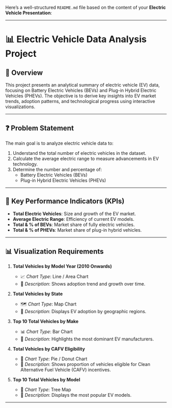 Here’s a well-structured `README.md` file based on the content of your **Electric Vehicle Presentation**:

---

# 📊 Electric Vehicle Data Analysis Project

## 📝 Overview

This project presents an analytical summary of electric vehicle (EV) data, focusing on Battery Electric Vehicles (BEVs) and Plug-in Hybrid Electric Vehicles (PHEVs). The objective is to derive key insights into EV market trends, adoption patterns, and technological progress using interactive visualizations.

---

## ❓ Problem Statement

The main goal is to analyze electric vehicle data to:

1. Understand the total number of electric vehicles in the dataset.
2. Calculate the average electric range to measure advancements in EV technology.
3. Determine the number and percentage of:
   - Battery Electric Vehicles (BEVs)
   - Plug-in Hybrid Electric Vehicles (PHEVs)

---

## 📌 Key Performance Indicators (KPIs)

- **Total Electric Vehicles**: Size and growth of the EV market.
- **Average Electric Range**: Efficiency of current EV models.
- **Total & % of BEVs**: Market share of fully electric vehicles.
- **Total & % of PHEVs**: Market share of plug-in hybrid vehicles.

---

## 📊 Visualization Requirements

1. **Total Vehicles by Model Year (2010 Onwards)**
   - 📈 *Chart Type*: Line / Area Chart  
   - 📝 *Description*: Shows adoption trend and growth over time.

2. **Total Vehicles by State**
   - 🗺️ *Chart Type*: Map Chart  
   - 📝 *Description*: Displays EV adoption by geographic regions.

3. **Top 10 Total Vehicles by Make**
   - 📊 *Chart Type*: Bar Chart  
   - 📝 *Description*: Highlights the most dominant EV manufacturers.

4. **Total Vehicles by CAFV Eligibility**
   - 🥧 *Chart Type*: Pie / Donut Chart  
   - 📝 *Description*: Shows proportion of vehicles eligible for Clean Alternative Fuel Vehicle (CAFV) incentives.

5. **Top 10 Total Vehicles by Model**
   - 🌳 *Chart Type*: Tree Map  
   - 📝 *Description*: Displays the most popular EV models.

---

